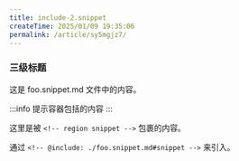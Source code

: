 ```yaml
---
title: include-2.snippet
createTime: 2025/01/09 19:35:06
permalink: /article/sy5mgjz7/
---
```

### 三级标题

这是 foo.snippet.md 文件中的内容。

:::info
提示容器包括的内容
:::

<!-- region snippet -->
这里是被 `<!-- region snippet -->` 包裹的内容。

通过 `<!-- @include: ./foo.snippet.md#snippet -->` 来引入。

<!-- endregion snippet -->
